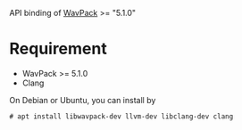 API binding of [WavPack](https://www.wavpack.com/) >= "5.1.0"

# Requirement
* WavPack >= 5.1.0
* Clang

On Debian or Ubuntu, you can install by
```shell-session
# apt install libwavpack-dev llvm-dev libclang-dev clang
```
